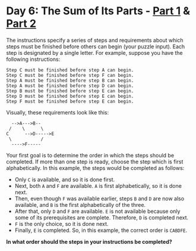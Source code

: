 # Day 6: The Sum of Its Parts - [Part 1](7.ts) & [Part 2](7b.ts)
The instructions specify a series of steps and requirements about which steps must be finished before others can begin (your puzzle input). Each step is designated by a single letter. For example, suppose you have the following instructions:
```
Step C must be finished before step A can begin.
Step C must be finished before step F can begin.
Step A must be finished before step B can begin.
Step A must be finished before step D can begin.
Step B must be finished before step E can begin.
Step D must be finished before step E can begin.
Step F must be finished before step E can begin.
```

Visually, these requirements look like this:
```
  -->A--->B--
 /    \      \
C      -->D----->E
 \           /
  ---->F-----
```

Your first goal is to determine the order in which the steps should be completed. If more than one step is ready, choose the step which is first alphabetically. In this example, the steps would be completed as follows:

* Only `C` is available, and so it is done first.
* Next, both `A` and `F` are available. `A` is first alphabetically, so it is done next.
* Then, even though `F` was available earlier, steps `B` and `D` are now also available, and `B` is the first alphabetically of the three.
* After that, only `D` and `F` are available. `E` is not available because only some of its prerequisites are complete. Therefore, `D` is completed next.
* `F` is the only choice, so it is done next.
* Finally, `E` is completed.
So, in this example, the correct order is `CABDFE`.

**In what order should the steps in your instructions be completed?**
